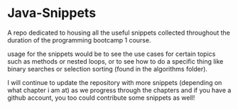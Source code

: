 # Java-Snippets
A repo dedicated to housing all the useful snippets collected throughout the duration of the programming bootcamp 1 course.

usage for the snippets would be to see the use cases for certain topics such as methods or nested loops, or to see how to do a specific thing like binary searches or selection sorting (found in the algorithms folder).

I will continue to update the repository with more snippets (depending on what chapter i am at)  as we progress through the chapters and if you have a github account, you too could contribute some snippets as well!
